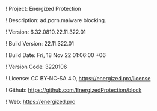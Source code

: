 ! Project: Energized Protection

! Description: ad.porn.malware blocking.

! Version: 6.32.0810.22.11.322.01

! Build Version: 22.11.322.01

! Build Date: Fri, 18 Nov 22 01:06:00 +06

! Version Code: 3220106

! License: CC BY-NC-SA 4.0, https://energized.pro/license

! Github: https://github.com/EnergizedProtection/block

! Web: https://energized.pro
